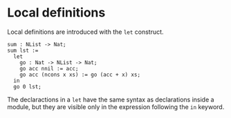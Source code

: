 # Local definitions

Local definitions are introduced with the `let` construct.

```juvix
sum : NList -> Nat;
sum lst :=
  let
    go : Nat -> NList -> Nat;
    go acc nnil := acc;
    go acc (ncons x xs) := go (acc + x) xs;
  in
  go 0 lst;
```

The declaractions in a `let` have the same syntax as declarations inside
a module, but they are visible only in the expression following the `in`
keyword.
